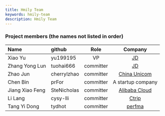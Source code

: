 ```yaml
---
title: Hmily Team
keywords: hmily-team
description: Hmily Team
---
```


### Project members (the names not listed in order)


|Name                      | github  |  Role   | Company |
|:------------------------ |:----- |:-------: |:-------:|
|Xiao Yu                   |yu199195    |  VP          | [JD](https://jd.com)     |
|Zhang Yong Lun            |tuohai666   |  committer   | [JD](https://jd.com)     |
|Zhao Jun                  |cherrylzhao |  committer   | [China Unicom](http://chinaunicom.com.cn/) |
|Chen Bin                  |prFor       |  committer   | A startup company   |
|Jiang Xiao Feng           |SteNicholas |  committer   | [Alibaba Cloud](https://cn.aliyun.com/) |
|Li Lang                   |cysy-lli    |  committer   | [Ctrip](https://www.ctrip.com/)     |
|Tang Yi Dong              |tydhot      |  committer   | [perfma](https://perfma.com/)       |